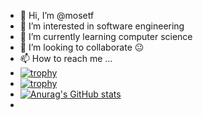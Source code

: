 - 👋 Hi, I’m @mosetf
- 👀 I’m interested in software engineering 
- 🌱 I’m currently learning computer science 
- 💞️ I’m looking to collaborate 😐 
- 📫 How to reach me ...
- [![trophy](https://github-profile-trophy.vercel.app/mosetfryo-ma)](https://github.com/ryo-ma/github-profile-trophy)
- [![trophy](https://github-profile-trophy.vercel.app/mosetfryo-ma&theme=onedark)](https://github.com/ryo-ma/github-profile-trophy)
- [![Anurag's GitHub stats](https://github-readme-stats.vercel.app/apimosetfanuraghazra)](https://github.com/anuraghazra/github-readme-stats)
- 

<!---
mosetf/mosetf is a ✨ special ✨ repository because its `README.md` (this file) appears on your GitHub profile.
You can click the Preview link to take a look at your changes.
--->
